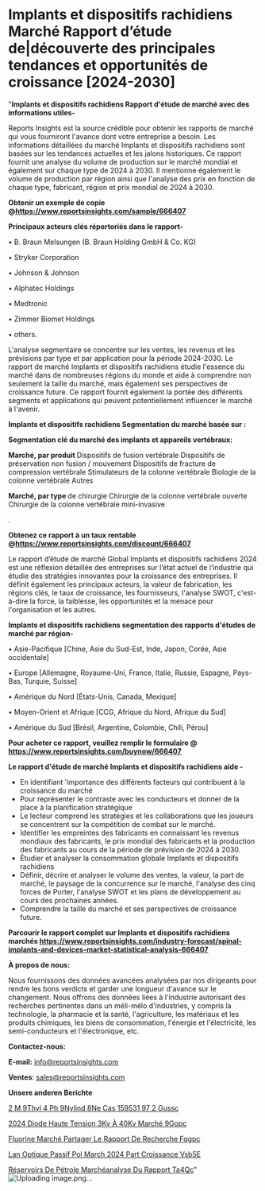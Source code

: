 # Implants et dispositifs rachidiens Marché Rapport d’étude de|découverte des principales tendances et opportunités de croissance [2024-2030]

"<strong>Implants et dispositifs rachidiens Rapport d'étude de marché avec des informations utiles-</strong>

Reports Insights est la source crédible pour obtenir les rapports de marché qui vous fourniront l'avance dont votre entreprise a besoin. Les informations détaillées du marché Implants et dispositifs rachidiens sont basées sur les tendances actuelles et les jalons historiques. Ce rapport fournit une analyse du volume de production sur le marché mondial et également sur chaque type de 2024 à 2030. Il mentionne également le volume de production par région ainsi que l'analyse des prix en fonction de chaque type, fabricant, région et prix mondial de 2024 à 2030.

<strong><b>Obtenir un exemple de copie @</b></strong><a href=https://www.reportsinsights.com/sample/666407><strong><b>https://www.reportsinsights.com/sample/666407</b></strong></a>

<b>Principaux acteurs clés répertoriés dans le rapport-</b>

<b> </b>• B. Braun Melsungen (B. Braun Holding GmbH & Co. KG)

• Stryker Corporation

• Johnson & Johnson

• Alphatec Holdings

• Medtronic

• Zimmer Biomet Holdings

• others.

L'analyse segmentaire se concentre sur les ventes, les revenus et les prévisions par type et par application pour la période 2024-2030. Le rapport de marché Implants et dispositifs rachidiens étudie l'essence du marché dans de nombreuses régions du monde et aide à comprendre non seulement la taille du marché, mais également ses perspectives de croissance future. Ce rapport fournit également la portée des différents segments et applications qui peuvent potentiellement influencer le marché à l'avenir.

<strong>Implants et dispositifs rachidiens Segmentation du marché basée sur :</strong>

<strong> Segmentation clé du marché des implants et appareils vertébraux: </strong>

<strong> Marché, par produit </strong>
Dispositifs de fusion vertébrale
Dispositifs de préservation non fusion / mouvement
Dispositifs de fracture de compression vertébrale
Stimulateurs de la colonne vertébrale
Biologie de la colonne vertébrale
Autres

<strong> Marché, par type </strong> de chirurgie
Chirurgie de la colonne vertébrale ouverte
Chirurgie de la colonne vertébrale mini-invasive

.

<strong><b>Obtenez ce rapport à un taux rentable @</b></strong><a href=https://www.reportsinsights.com/discount/666407><strong><b>https://www.reportsinsights.com/discount/666407</b></strong></a>

Le rapport d’étude de marché Global Implants et dispositifs rachidiens 2024 est une réflexion détaillée des entreprises sur l’état actuel de l’industrie qui étudie des stratégies innovantes pour la croissance des entreprises. Il définit également les principaux acteurs, la valeur de fabrication, les régions clés, le taux de croissance, les fournisseurs, l'analyse SWOT, c'est-à-dire la force, la faiblesse, les opportunités et la menace pour l'organisation et les autres.

<strong>Implants et dispositifs rachidiens segmentation des rapports d'études de marché par région-</strong>

• Asie-Pacifique [Chine, Asie du Sud-Est, Inde, Japon, Corée, Asie occidentale]

• Europe [Allemagne, Royaume-Uni, France, Italie, Russie, Espagne, Pays-Bas, Turquie, Suisse]

• Amérique du Nord [États-Unis, Canada, Mexique]

• Moyen-Orient et Afrique [CCG, Afrique du Nord, Afrique du Sud]

• Amérique du Sud [Brésil, Argentine, Colombie, Chili, Pérou]

<strong>Pour acheter ce rapport, veuillez remplir le formulaire @   <a href=https://www.reportsinsights.com/buynow/666407>https://www.reportsinsights.com/buynow/666407</a></strong>

<strong>Le rapport d'étude de marché Implants et dispositifs rachidiens aide -</strong>
<ul>
  <li>En identifiant 'importance des différents facteurs qui contribuent à la croissance du marché</li>
  <li>Pour représenter le contraste avec les conducteurs et donner de la place à la planification stratégique</li>
  <li>Le lecteur comprend les stratégies et les collaborations que les joueurs se concentrent sur la compétition de combat sur le marché.</li>
  <li>Identifier les empreintes des fabricants en connaissant les revenus mondiaux des fabricants, le prix mondial des fabricants et la production des fabricants au cours de la période de prévision de 2024 à 2030.</li>
  <li>Étudier et analyser la consommation globale Implants et dispositifs rachidiens</li>
  <li>Définir, décrire et analyser le volume des ventes, la valeur, la part de marché, le paysage de la concurrence sur le marché, l'analyse des cinq forces de Porter, l'analyse SWOT et les plans de développement au cours des prochaines années.</li>
  <li>Comprendre la taille du marché et ses perspectives de croissance future.</li>
</ul>

<strong>Parcourir le rapport complet sur Implants et dispositifs rachidiens marchés <a href=https://www.reportsinsights.com/industry-forecast/spinal-implants-and-devices-market-statistical-analysis-666407>https://www.reportsinsights.com/industry-forecast/spinal-implants-and-devices-market-statistical-analysis-666407</a></strong>

<strong>À propos de nous:</strong>

Nous fournissons des données avancées analysées par nos dirigeants pour rendre les bons verdicts et garder une longueur d'avance sur le changement. Nous offrons des données liées à l'industrie autorisant des recherches pertinentes dans un méli-mélo d'industries, y compris la technologie, la pharmacie et la santé, l'agriculture, les matériaux et les produits chimiques, les biens de consommation, l'énergie et l'électricité, les semi-conducteurs et l'électronique, etc.

<strong>Contactez-nous:</strong>

<strong>E-mail:</strong> <a href=mailto:info@reportsinsights.com>info@reportsinsights.com</a>

<strong>Ventes</strong>: <a href=mailto:sales@reportsinsights.com>sales@reportsinsights.com</a>

<strong>Unsere anderen Berichte</strong>

<a href=https://www.linkedin.com/pulse/2-m%C3%A9thyl-4-ph%C3%A9nylind%C3%A8ne-cas-159531-97-2-gussc/>2 M 9Thyl 4 Ph 9Nylind 8Ne Cas 159531 97 2 Gussc</a>

<a href=https://www.linkedin.com/pulse/2024-diode-haute-tension-3kv-à-40kv-marché-9gopc/>2024 Diode Haute Tension 3Kv À 40Kv Marché 9Gopc</a>

<a href=https://www.linkedin.com/pulse/fluorine-marché-partager-le-rapport-de-recherche-fqgpc/>Fluorine Marché Partager Le Rapport De Recherche Fqgpc</a>

<a href=https://www.linkedin.com/pulse/lan-optique-passif-pol-march%C3%A9-2024-part-croissance-vsb5e/>Lan Optique Passif Pol March 2024 Part Croissance Vsb5E</a>

<a href=https://www.linkedin.com/pulse/réservoirs-de-pétrole-marchéanalyse-du-rapport-ta4qc/>Réservoirs De Pétrole Marchéanalyse Du Rapport Ta4Qc</a>"
![Uploading image.png…]()

